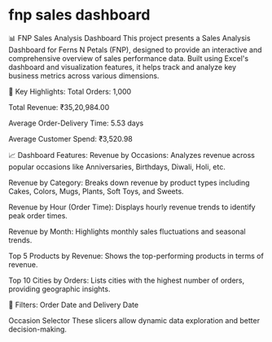 # fnp sales dashboard
📊 FNP Sales Analysis Dashboard
This project presents a Sales Analysis Dashboard for Ferns N Petals (FNP), designed to provide an interactive and comprehensive overview of sales performance data. Built using Excel's dashboard and visualization features, it helps track and analyze key business metrics across various dimensions.

📌 Key Highlights:
Total Orders: 1,000

Total Revenue: ₹35,20,984.00

Average Order-Delivery Time: 5.53 days

Average Customer Spend: ₹3,520.98

📈 Dashboard Features:
Revenue by Occasions: Analyzes revenue across popular occasions like Anniversaries, Birthdays, Diwali, Holi, etc.

Revenue by Category: Breaks down revenue by product types including Cakes, Colors, Mugs, Plants, Soft Toys, and Sweets.

Revenue by Hour (Order Time): Displays hourly revenue trends to identify peak order times.

Revenue by Month: Highlights monthly sales fluctuations and seasonal trends.

Top 5 Products by Revenue: Shows the top-performing products in terms of revenue.

Top 10 Cities by Orders: Lists cities with the highest number of orders, providing geographic insights.

📂 Filters:
Order Date and Delivery Date

Occasion Selector
These slicers allow dynamic data exploration and better decision-making.


